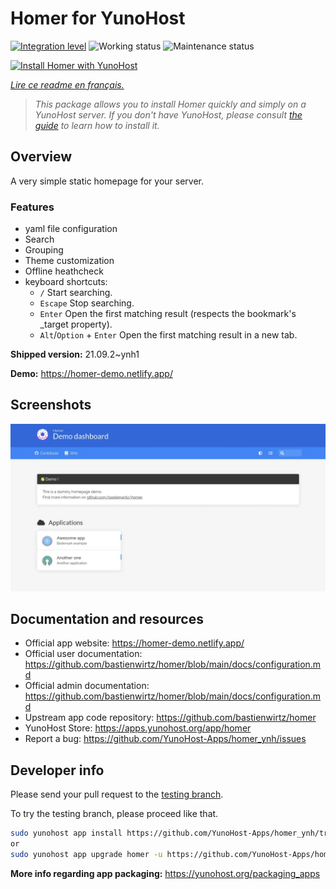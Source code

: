 <!--
N.B.: This README was automatically generated by https://github.com/YunoHost/apps/tree/master/tools/README-generator
It shall NOT be edited by hand.
-->

# Homer for YunoHost

[![Integration level](https://dash.yunohost.org/integration/homer.svg)](https://dash.yunohost.org/appci/app/homer) ![Working status](https://ci-apps.yunohost.org/ci/badges/homer.status.svg) ![Maintenance status](https://ci-apps.yunohost.org/ci/badges/homer.maintain.svg)

[![Install Homer with YunoHost](https://install-app.yunohost.org/install-with-yunohost.svg)](https://install-app.yunohost.org/?app=homer)

*[Lire ce readme en français.](./README_fr.md)*

> *This package allows you to install Homer quickly and simply on a YunoHost server.
If you don't have YunoHost, please consult [the guide](https://yunohost.org/#/install) to learn how to install it.*

## Overview

A very simple static homepage for your server.

### Features

- yaml file configuration
- Search
- Grouping
- Theme customization
- Offline heathcheck
- keyboard shortcuts:
    - `/` Start searching.
    - `Escape` Stop searching.
    - `Enter` Open the first matching result (respects the bookmark's _target property).
    - `Alt`/`Option` + `Enter` Open the first matching result in a new tab.


**Shipped version:** 21.09.2~ynh1

**Demo:** https://homer-demo.netlify.app/

## Screenshots

![Screenshot of Homer](./doc/screenshots/homer.webp)

## Documentation and resources

* Official app website: <https://homer-demo.netlify.app/>
* Official user documentation: <https://github.com/bastienwirtz/homer/blob/main/docs/configuration.md>
* Official admin documentation: <https://github.com/bastienwirtz/homer/blob/main/docs/configuration.md>
* Upstream app code repository: <https://github.com/bastienwirtz/homer>
* YunoHost Store: <https://apps.yunohost.org/app/homer>
* Report a bug: <https://github.com/YunoHost-Apps/homer_ynh/issues>

## Developer info

Please send your pull request to the [testing branch](https://github.com/YunoHost-Apps/homer_ynh/tree/testing).

To try the testing branch, please proceed like that.

``` bash
sudo yunohost app install https://github.com/YunoHost-Apps/homer_ynh/tree/testing --debug
or
sudo yunohost app upgrade homer -u https://github.com/YunoHost-Apps/homer_ynh/tree/testing --debug
```

**More info regarding app packaging:** <https://yunohost.org/packaging_apps>
